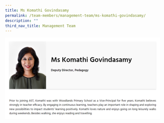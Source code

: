 ```yaml
---
title: Ms Komathi Govindasamy
permalink: /team-members/management-team/ms-komathi-govindasamy/
description: ""
third_nav_title: Management Team
---
```

![](/images/mskomathi.png)